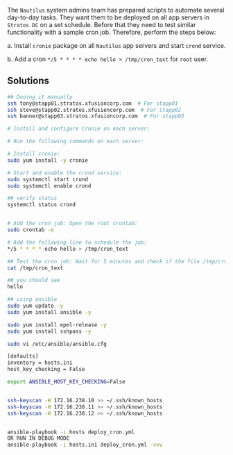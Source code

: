 The `Nautilus` system admins team has prepared scripts to automate several day-to-day tasks. They want them to be deployed on all app servers in `Stratos DC` on a set schedule. Before that they need to test similar functionality with a sample cron job. Therefore, perform the steps below:


a. Install `cronie` package on all `Nautilus` app servers and start `crond` service.

b. Add a cron `*/5 * * * * echo hello > /tmp/cron_text` for `root` user.

## Solutions
```bash
## Dooing it manually
ssh tony@stapp01.stratos.xfusioncorp.com  # For stapp01
ssh steve@stapp02.stratos.xfusioncorp.com  # For stapp02
ssh banner@stapp03.stratos.xfusioncorp.com  # For stapp03

# Install and configure Cronie on each server:

# Run the following commands on each server:

# Install cronie:
sudo yum install -y cronie

# Start and enable the crond service:
sudo systemctl start crond
sudo systemctl enable crond

## verify status
systemctl status crond


# Add the cron job: Open the root crontab:
sudo crontab -e

# Add the following line to schedule the job:
*/5 * * * * echo hello > /tmp/cron_text

## Test the cron job: Wait for 5 minutes and check if the file /tmp/cron_text exists:
cat /tmp/cron_text

## you should see 
hello

## using ansible
sudo yum update -y
sudo yum install ansible -y

sudo yum install epel-release -y
sudo yum install sshpass -y

sudo vi /etc/ansible/ansible.cfg

[defaults]
inventory = hosts.ini
host_key_checking = False

export ANSIBLE_HOST_KEY_CHECKING=False


ssh-keyscan -H 172.16.238.10 >> ~/.ssh/known_hosts
ssh-keyscan -H 172.16.238.11 >> ~/.ssh/known_hosts
ssh-keyscan -H 172.16.238.12 >> ~/.ssh/known_hosts


ansible-playbook -i hosts deploy_cron.yml
OR RUN IN DEBUG MODE
ansible-playbook -i hosts.ini deploy_cron.yml -vvv


```




